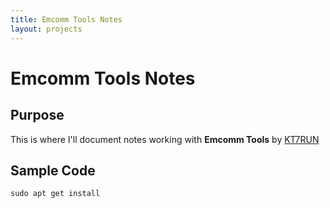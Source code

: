 ```yaml
---
title: Emcomm Tools Notes
layout: projects
---
```

# Emcomm Tools Notes #

## Purpose ##

This is where I'll document notes working with **Emcomm Tools** by [KT7RUN](http://community.emcommtools.com)

## Sample Code ##

```
sudo apt get install
```

